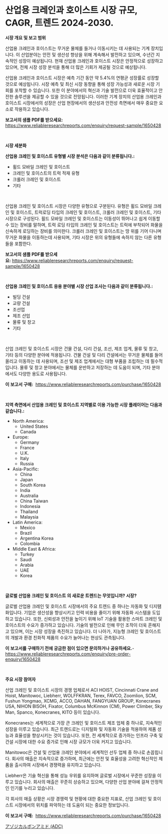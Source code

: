 <p><h1>산업용 크레인과 호이스트 시장 규모, CAGR, 트렌드 2024-2030.</h1></p><p><strong>시장 개요 및 보고 범위</strong></p>
<p><p>산업용 크레인과 호이스트는 무거운 물체를 들거나 이동시키는 데 사용되는 기계 장치입니다. 이 산업분야는 안전 및 생산성 향상을 위해 계속해서 발전하고 있으며, 수년간 지속적인 성장이 예상됩니다. 현재 산업용 크레인과 호이스트 시장은 안정적으로 성장하고 있으며, 전체 시장 성장 분석을 통해 더 많은 기회가 제공될 것으로 예상됩니다. </p><p>산업용 크레인과 호이스트 시장은 예측 기간 동안 약 5.4%의 연평균 성장률로 성장할 것으로 예상됩니다. 시장 예측 및 최신 시장 동향을 통해 성장 가능성과 새로운 시장 기회를 포착할 수 있습니다. 또한 이 분야에서의 혁신과 기술 발전으로 더욱 효율적이고 안전한 솔루션을 제공할 수 있을 것으로 전망됩니다. 이러한 기계 장치의 산업용 크레인과 호이스트 시장에서의 성장은 산업 현장에서의 생산성과 안전성 측면에서 매우 중요한 요소로 작용하고 있습니다.</p></p>
<p><strong>보고서의 샘플 PDF를 받으세요:</strong> <a href="https://www.reliableresearchreports.com/enquiry/request-sample/1650428">https://www.reliableresearchreports.com/enquiry/request-sample/1650428</a></p>
<p>&nbsp;</p>
<p><strong>시장 세분화</strong></p>
<p><strong>산업용 크레인 및 호이스트 유형별 시장 분석은 다음과 같이 분류됩니다.:</strong></p>
<p><ul><li>휠드 모바일 크레인 및 호이스트</li><li>크레인 및 호이스트의 트럭 적재 유형</li><li>크롤러 크레인 및 호이스트</li><li>기타</li></ul></p>
<p>&nbsp;</p>
<p><p>산업용 크레인 및 호이스트 시장은 다양한 유형으로 구분된다. 유형은 휠드 모바일 크레인 및 호이스트, 트럭로딩 타입의 크레인 및 호이스트, 크롤러 크레인 및 호이스트, 기타 시장으로 구성된다. 휠드 모바일 크레인 및 호이스트는 이동성이 뛰어나고 쉽게 이동할 수 있는 장비를 말하며, 트럭 로딩 타입의 크레인 및 호이스트는 트럭에 부착되어 화물을 신속하게 로딩하는 장비를 의미한다. 크롤러 크레인 및 호이스트는 땅 위를 기어 다니며 무거운 화물을 이동하는데 사용되며, 기타 시장은 위의 유형들에 속하지 않는 다른 유형들을 포함한다.</p></p>
<p><strong>보고서의 샘플 PDF를 받으세요:</strong>&nbsp;<a href="https://www.reliableresearchreports.com/enquiry/request-sample/1650428">https://www.reliableresearchreports.com/enquiry/request-sample/1650428</a></p>
<p>&nbsp;</p>
<p><strong> 산업용 크레인 및 호이스트 응용 분야별 시장 산업 조사는 다음과 같이 분류됩니다.:</strong></p>
<p><ul><li>빌딩 건설</li><li>교량 건설</li><li>조선업</li><li>제조 산업</li><li>물류 및 창고</li><li>기타</li></ul></p>
<p>&nbsp;</p>
<p><p>산업 크레인 및 호이스트 시장은 건물 건설, 다리 건설, 조선, 제조 업계, 물류 및 창고, 기타 등의 다양한 분야에 적용됩니다. 건물 건설 및 다리 건설에서는 무거운 물체를 들어올리고 이동하는 데 사용되며, 조선 및 제조 업계에서는 대형 부품을 조립하는 데 필수적입니다. 물류 및 창고 분야에서는 물체를 운반하고 저장하는 데 도움이 되며, 기타 분야에서도 다양한 용도로 사용됩니다.</p></p>
<p><strong>이 보고서 구매:</strong>&nbsp; <a href="https://www.reliableresearchreports.com/purchase/1650428">https://www.reliableresearchreports.com/purchase/1650428</a></p>
<p>&nbsp;</p>
<p><strong>지역 측면에서 산업용 크레인 및 호이스트 지역별로 이용 가능한 시장 플레이어는 다음과 같습니다.:</strong></p>
<p><ul>
    <li>
        North America:
        <ul>
            <li>United States</li>
            <li>Canada</li>
        </ul>
    </li>
    <li>
        Europe:
        <ul>
            <li>Germany</li>
            <li>France</li>
            <li>U.K.</li>
            <li>Italy</li>
            <li>Russia</li>
        </ul>
    </li>
    <li>
        Asia-Pacific:
        <ul>
            <li>China</li>
            <li>Japan</li>
            <li>South Korea</li>
            <li>India</li>
            <li>Australia</li>
            <li>China Taiwan</li>
            <li>Indonesia</li>
            <li>Thailand</li>
            <li>Malaysia</li>
        </ul>
    </li>
    <li>
        Latin America:
        <ul>
            <li>Mexico</li>
            <li>Brazil</li>
            <li>Argentina Korea</li>
            <li>Colombia</li>
        </ul>
    </li>
    <li>
        Middle East & Africa:
        <ul>
            <li>Turkey</li>
            <li>Saudi</li>
            <li>Arabia</li>
            <li>UAE</li>
            <li>Korea</li>
        </ul>
    </li>
    </ul></p>
<p>&nbsp;</p>
<p><strong>글로벌 산업용 크레인 및 호이스트 의 새로운 트렌드는 무엇입니까? 시장?</strong></p>
<p><p>글로벌 산업용 크레인 및 호이스트 시장에서의 주요 트렌드 중 하나는 자동화 및 디지턤화입니다. 기업은 생산성을 향상시키고 인력 비용을 줄이기 위해 자동화 시스템을 도입하고 있습니다. 또한, 신뢰성과 안전을 높이기 위해 IoT 기술을 활용한 스마트 크레인 및 호이스트의 수요가 증가하고 있습니다. 기술의 발전으로 인해 무인 조작이 더욱 흔해지고 있으며, 이는 시장 성장을 촉진하고 있습니다. 더 나아가, 지능형 크레인 및 호이스트의 개발과 환경 친화적 제품의 수요가 늘어나는 현상도 관측됩니다.</p></p>
<p><strong>이 보고서를 구매하기 전에 궁금한 점이 있으면 문의하거나 공유하세요.</strong>- <a href="https://www.reliableresearchreports.com/enquiry/pre-order-enquiry/1650428">https://www.reliableresearchreports.com/enquiry/pre-order-enquiry/1650428</a></p>
<p>&nbsp;</p>
<p><strong>주요 시장 참여자</strong></p>
<p><p>산업 크레인 및 호이스트 시장의 경쟁 업체로서 ACI HOIST, Cincinnati Crane and Hoist, Manitowoc, Liebherr, WOLFFKRAN, Terex, FAVCO, Zoomlion, SCM, Fushun Yongmao, XCMG, ACCO, DAHAN, FANGYUAN GROUP, Konecranes USA, NIHON BISOH, Fixator, Columbus McKinnon (CM), Power Climber, Sky Man, Spanco, Konecranes, KITO 등이 있습니다. </p><p>Konecranes는 세계적으로 가장 큰 크레인 및 호이스트 제조 업체 중 하나로, 지속적인 성장을 이루고 있습니다. 최근 트렌드로는 디지털화 및 자동화 기술을 적용하여 제품 성능과 효율성을 향상시키는 것이 있습니다. 또한, 전 세계적으로 증가하는 인프라 구축 및 건설 시장에 대한 수요 증가로 인해 시장 규모가 더욱 커지고 있습니다. </p><p>Manitowoc은 건설 및 산업용 크레인 분야에서 세계적인 선두 업체 중 하나로 손꼽힙니다. 회사의 매출은 지속적으로 증가하며, 최근에는 안전 및 효율성을 고려한 혁신적인 제품을 출시하여 시장에서 경쟁력을 유지하고 있습니다. </p><p>Liebherr은 기술 혁신을 통해 성능 우위를 유지하며 글로벌 시장에서 꾸준한 성장을 이루고 있습니다. 회사의 매출은 꾸준히 상승하고 있으며, 다양한 산업 분야에 걸쳐 안정적인 인기를 누리고 있습니다. </p><p>각 회사의 매출 상황은 시장 경쟁력 및 현황에 대한 중요한 지표로, 산업 크레인 및 호이스트 시장에서의 위치를 파악하는 데 도움이 되는 중요한 정보입니다.</p></p>
<p><strong>이 보고서 구매:</strong>&nbsp;&nbsp;<a href="https://www.reliableresearchreports.com/purchase/1650428">https://www.reliableresearchreports.com/purchase/1650428</a></p>
<p><p><a href="https://github.com/one-cool-chick/Market-Research-Report-List-1/blob/main/193962711005.md">アゾジカルボンアミド (ADC)</a></p></p>
